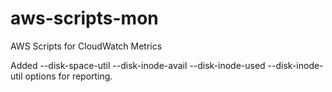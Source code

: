 # aws-scripts-mon
AWS Scripts for CloudWatch Metrics

Added --disk-space-util --disk-inode-avail --disk-inode-used --disk-inode-util options for reporting.
